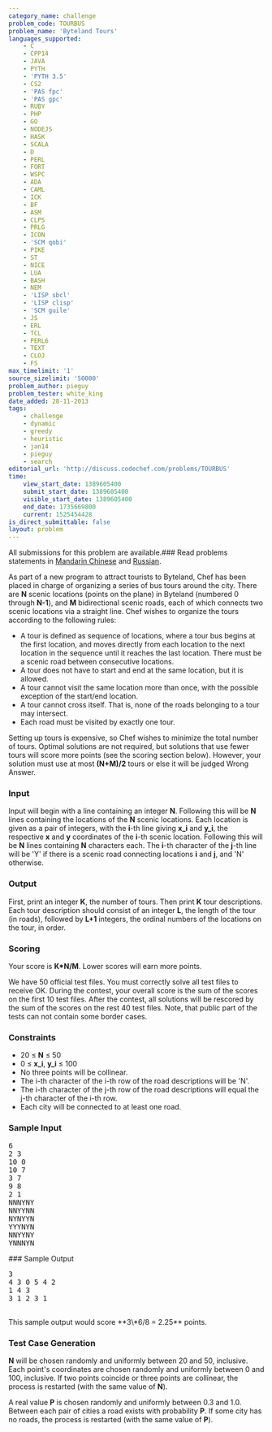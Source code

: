 ```yaml
---
category_name: challenge
problem_code: TOURBUS
problem_name: 'Byteland Tours'
languages_supported:
    - C
    - CPP14
    - JAVA
    - PYTH
    - 'PYTH 3.5'
    - CS2
    - 'PAS fpc'
    - 'PAS gpc'
    - RUBY
    - PHP
    - GO
    - NODEJS
    - HASK
    - SCALA
    - D
    - PERL
    - FORT
    - WSPC
    - ADA
    - CAML
    - ICK
    - BF
    - ASM
    - CLPS
    - PRLG
    - ICON
    - 'SCM qobi'
    - PIKE
    - ST
    - NICE
    - LUA
    - BASH
    - NEM
    - 'LISP sbcl'
    - 'LISP clisp'
    - 'SCM guile'
    - JS
    - ERL
    - TCL
    - PERL6
    - TEXT
    - CLOJ
    - FS
max_timelimit: '1'
source_sizelimit: '50000'
problem_author: pieguy
problem_tester: white_king
date_added: 28-11-2013
tags:
    - challenge
    - dynamic
    - greedy
    - heuristic
    - jan14
    - pieguy
    - search
editorial_url: 'http://discuss.codechef.com/problems/TOURBUS'
time:
    view_start_date: 1389605400
    submit_start_date: 1389605400
    visible_start_date: 1389605400
    end_date: 1735669800
    current: 1525454428
is_direct_submittable: false
layout: problem
---
```

All submissions for this problem are available.###  Read problems statements in [Mandarin Chinese](http://www.codechef.com/download/translated/JAN14/mandarin/TOURBUS.pdf) and [Russian](http://www.codechef.com/download/translated/JAN14/russian/TOURBUS.pdf).

As part of a new program to attract tourists to Byteland, Chef has been placed in charge of organizing a series of bus tours around the city. There are **N** scenic locations (points on the plane) in Byteland (numbered 0 through **N-1**), and **M** bidirectional scenic roads, each of which connects two scenic locations via a straight line. Chef wishes to organize the tours according to the following rules:

- A tour is defined as sequence of locations, where a tour bus begins at the first location, and moves directly from each location to the next location in the sequence until it reaches the last location. There must be a scenic road between consecutive locations.
- A tour does not have to start and end at the same location, but it is allowed.
- A tour cannot visit the same location more than once, with the possible exception of the start/end location.
- A tour cannot cross itself. That is, none of the roads belonging to a tour may intersect.
- Each road must be visited by exactly one tour.

Setting up tours is expensive, so Chef wishes to minimize the total number of tours. Optimal solutions are not required, but solutions that use fewer tours will score more points (see the scoring section below). However, your solution must use at most **(N+M)/2** tours or else it will be judged Wrong Answer.

### Input

Input will begin with a line containing an integer **N**. Following this will be **N** lines containing the locations of the **N** scenic locations. Each location is given as a pair of integers, with the **i**-th line giving **x\_i** and **y\_i**, the respective **x** and **y** coordinates of the **i**-th scenic location. Following this will be **N** lines containing **N** characters each. The **i**-th character of the **j**-th line will be 'Y' if there is a scenic road connecting locations **i** and **j**, and 'N' otherwise.

### Output

First, print an integer **K**, the number of tours. Then print **K** tour descriptions. Each tour description should consist of an integer **L**, the length of the tour (in roads), followed by **L+1** integers, the ordinal numbers of the locations on the tour, in order.

### Scoring

Your score is **K\*N/M**. Lower scores will earn more points.

We have 50 official test files. You must correctly solve all test files to receive OK. During the contest, your overall score is the sum of the scores on the first 10 test files. After the contest, all solutions will be rescored by the sum of the scores on the rest 40 test files. Note, that public part of the tests can not contain some border cases.

### Constraints

- 20 ≤ **N** ≤ 50
- 0 ≤ **x\_i**, **y\_i** ≤ 100
- No three points will be collinear.
- The i-th character of the i-th row of the road descriptions will be 'N'.
- The i-th character of the j-th row of the road descriptions will equal the j-th character of the i-th row.
- Each city will be connected to at least one road.

### Sample Input

<pre>6
2 3
10 0
10 7
3 7
9 8
2 1
NNNYNY
NNYYNN
NYNYYN
YYYNYN
NNYYNY
YNNNYN
</pre>### Sample Output

<pre>3
4 3 0 5 4 2
1 4 3
3 1 2 3 1

</pre>This sample output would score **3\*6/8 = 2.25** points.

### Test Case Generation

**N** will be chosen randomly and uniformly between 20 and 50, inclusive. Each point's coordinates are chosen randomly and uniformly between 0 and 100, inclusive. If two points coincide or three points are collinear, the process is restarted (with the same value of **N**).

A real value **P** is chosen randomly and uniformly between 0.3 and 1.0. Between each pair of cities a road exists with probability **P**. If some city has no roads, the process is restarted (with the same value of **P**).
